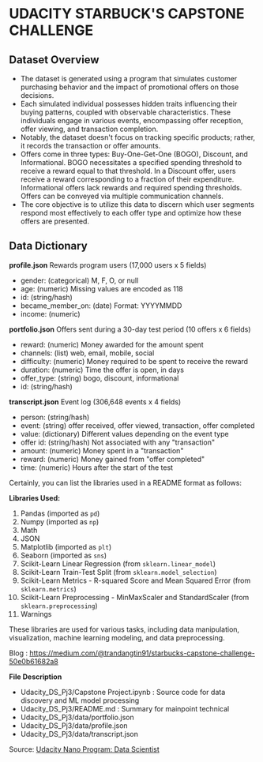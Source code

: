 # UDACITY STARBUCK'S CAPSTONE CHALLENGE

## Dataset Overview
- The dataset is generated using a program that simulates customer purchasing behavior and the impact of promotional offers on those decisions.
- Each simulated individual possesses hidden traits influencing their buying patterns, coupled with observable characteristics. These individuals engage in various events, encompassing offer reception, offer viewing, and transaction completion.
- Notably, the dataset doesn't focus on tracking specific products; rather, it records the transaction or offer amounts.
- Offers come in three types: Buy-One-Get-One (BOGO), Discount, and Informational. BOGO necessitates a specified spending threshold to receive a reward equal to that threshold. In a Discount offer, users receive a reward corresponding to a fraction of their expenditure. Informational offers lack rewards and required spending thresholds. Offers can be conveyed via multiple communication channels.
- The core objective is to utilize this data to discern which user segments respond most effectively to each offer type and optimize how these offers are presented.

## Data Dictionary
**profile.json**
Rewards program users (17,000 users x 5 fields)

- gender: (categorical) M, F, O, or null
- age: (numeric) Missing values are encoded as 118
- id: (string/hash)
- became_member_on: (date) Format: YYYYMMDD
- income: (numeric)

**portfolio.json**
Offers sent during a 30-day test period (10 offers x 6 fields)

- reward: (numeric) Money awarded for the amount spent
- channels: (list) web, email, mobile, social
- difficulty: (numeric) Money required to be spent to receive the reward
- duration: (numeric) Time the offer is open, in days
- offer_type: (string) bogo, discount, informational
- id: (string/hash)

**transcript.json**
Event log (306,648 events x 4 fields)

- person: (string/hash)
- event: (string) offer received, offer viewed, transaction, offer completed
- value: (dictionary) Different values depending on the event type
- offer id: (string/hash) Not associated with any "transaction"
- amount: (numeric) Money spent in a "transaction"
- reward: (numeric) Money gained from "offer completed"
- time: (numeric) Hours after the start of the test

Certainly, you can list the libraries used in a README format as follows:

**Libraries Used:**

1. Pandas (imported as `pd`)
2. Numpy (imported as `np`)
3. Math
4. JSON
5. Matplotlib (imported as `plt`)
6. Seaborn (imported as `sns`)
7. Scikit-Learn Linear Regression (from `sklearn.linear_model`)
8. Scikit-Learn Train-Test Split (from `sklearn.model_selection`)
9. Scikit-Learn Metrics - R-squared Score and Mean Squared Error (from `sklearn.metrics`)
10. Scikit-Learn Preprocessing - MinMaxScaler and StandardScaler (from `sklearn.preprocessing`)
11. Warnings

These libraries are used for various tasks, including data manipulation, visualization, machine learning modeling, and data preprocessing.

Blog : https://medium.com/@trandangtin91/starbucks-capstone-challenge-50e0b61682a8

**File Description**
- Udacity_DS_Pj3/Capstone Project.ipynb : Source code for data discovery and ML model processing
- Udacity_DS_Pj3/README.md : Summary for mainpoint technical
- Udacity_DS_Pj3/data/portfolio.json 
- Udacity_DS_Pj3/data/profile.json 
- Udacity_DS_Pj3/data/transcript.json

Source: [Udacity Nano Program: Data Scientist](https://www.udacity.com/course/data-scientist-nanodegree--nd025?utm_source=gsem_brand&utm_medium=ads_r&utm_campaign=12908932988_c_individuals&utm_term=124509203711&utm_keyword=%2Budacity%20%2Bdata%20%2Bscience_b&gclid=Cj0KCQjwxtSSBhDYARIsAEn0thQ37yvP0P4SRAW7XaiasAdiTOYFe-IfkrDUAbPxQNuZ_05CUs6ukj0aAlT-EALw_wcB)
